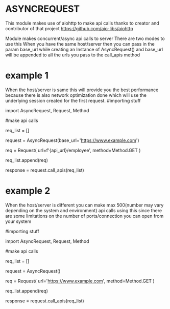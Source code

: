 # ASYNCREQUEST

This module makes use of aiohttp to make api calls 
thanks to creator and contributor of that project 
https://github.com/aio-libs/aiohttp

Module makes concurrent/async api calls to server
There are two modes to use this
When you have the same host/server then you can pass in the param base_url while creating an Instance of AsyncRequest()
and base_url will be appended to all the urls you pass to the call_apis method


# example 1
When the host/server is same this will provide you the best performance because there is also network optimization done
which will use the underlying session created for the first request.
#importing stuff

import AsyncRequest, Request, Method

#make api calls

req_list = []

request = AsyncRequest(base_url='https://www.example.com')

req = Request(
            url=f'{api_url}/employee',
            method=Method.GET
        )

req_list.append(req)

response = request.call_apis(req_list)

# example 2

When the host/server is different you can make max 500(number may vary depending on the system and environment)
api calls using this since there are some
limitations on the number of ports/connection you can open from your system

#importing stuff

import AsyncRequest, Request, Method

#make api calls

req_list = []

request = AsyncRequest()

req = Request(
            url='https://www.example.com',
            method=Method.GET
        )

req_list.append(req)

response = request.call_apis(req_list)